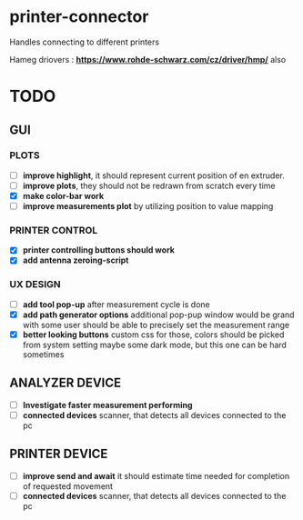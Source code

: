 # printer-connector

Handles connecting to different printers


Hameg driovers : **https://www.rohde-schwarz.com/cz/driver/hmp/**
also 


# TODO

## GUI

### PLOTS

- [ ] **improve highlight**, it should represent current position of en extruder.
- [ ] **improve plots**, they should not be redrawn from scratch every time
- [x] **make color-bar work**
- [ ] **improve measurements plot** by utilizing position to value mapping

### PRINTER CONTROL

- [x] **printer controlling buttons should work**
- [x] **add antenna zeroing-script**

### UX DESIGN

- [ ] **add tool pop-up** after measurement cycle is done
- [x] **add path generator options** additional pop-pup window would be grand with some
  user should be able to precisely set the measurement range
- [x] **better looking buttons** custom css for those, colors should be picked from system setting
  maybe some dark mode, but this one can be hard sometimes

## ANALYZER DEVICE

- [ ] **Investigate faster measurement performing**
- [ ] **connected devices** scanner, that detects all devices connected to the pc

## PRINTER DEVICE

- [ ] **improve send and await** it should estimate time needed for completion of requested movement
- [ ] **connected devices** scanner, that detects all devices connected to the pc
